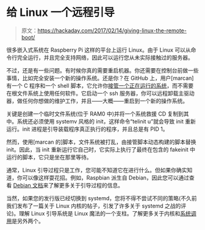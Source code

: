 # 给 Linux 一个远程引导

> 原文：<https://hackaday.com/2017/02/14/giving-linux-the-remote-boot/>

很多嵌入式系统在 Raspberry Pi 这样的平台上运行 Linux。由于 Linux 可以从命令行完全运行，并且完全支持网络，因此可以运行您从未实际接触过的服务器。

不过，还是有一些问题。有时候你真的需要重启机器。你还需要在控制台前做一些事情，比如完全安装一个新的操作系统。还是你？在 GitHub 上，用户[marcan]有一个 C 程序和一个 shell 脚本，它允许你[接管一个正在运行的系统](https://github.com/marcan/takeover.sh)，而不需要在根文件系统上使用任何软件。它启动一个 ssh 服务器，你可以远程卸载主驱动器，做任何你想做的维护工作，并且——大概——重启到一个新的操作系统。

关键是创建一个临时文件系统(位于 RAM0 中)并将一个系统救援 CD 复制到其中。系统还必须使用 systemv 风格的 init，这样命令“telinit u”就会导致 init 重新运行。init 进程是引导装载程序真正执行的程序，并且总是有 PID 1。

然而，使用[marcan 的]脚本，文件系统被打乱，由接管脚本动态构建的脚本替换 init。因此，当 init 重新运行它自己时，它实际上执行了最终在包含的 fakeinit 中运行的脚本，它只是坐在那里等待。

通常，Linux 引导过程只是工作，您可能不知道它在进行什么。但如果你确实知道，你可以像这样耍花招。例如，Raspbian 派生自 Debian，因此您可以通过查看 [Debian 文档](https://www.debian.org/doc/manuals/debian-reference/ch03.en.html)来了解更多关于引导过程的信息。

当然，如果您的发行版已经切换到 systemd，您将不得不尝试不同的策略(不久前我们发布了一篇关于 Linux 内核的帖子，引发了许多关于 systemd 之战的评论)。理解 Linux 引导系统是 Linux 魔法的一个支柱。了解更多关于内核和[系统调用](https://hackaday.com/2016/06/14/linux-assembly-required/)是另外两个。